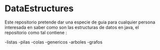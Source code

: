 # DataEstructures

Este repositorio pretende dar una especie de guia para 
cualquier persona interesada en saber como son las estructuras de datos 
en java, el repositorio como tal contiene :

-listas
-pilas
-colas
-genericos
-arboles 
-grafos
